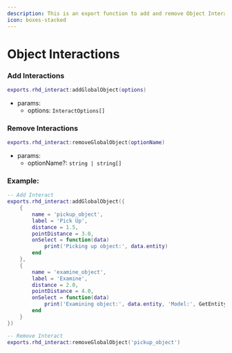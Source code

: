 ```yaml
---
description: This is an export function to add and remove Object Interactions.
icon: boxes-stacked
---
```


# Object Interactions

### Add Interactions

```lua
exports.rhd_interact:addGlobalObject(options)
```

* params:
  * options: `InteractOptions[]`&#x20;

### Remove Interactions

```lua
exports.rhd_interact:removeGlobalObject(optionName)
```

* params:
  * optionName?: `string | string[]`&#x20;

### Example:

```lua
-- Add Interact
exports.rhd_interact:addGlobalObject({
    {
        name = 'pickup_object',
        label = 'Pick Up',
        distance = 1.5,
        pointDistance = 3.0,
        onSelect = function(data)
            print('Picking up object:', data.entity)
        end
    },
    {
        name = 'examine_object',
        label = 'Examine',
        distance = 2.0,
        pointDistance = 4.0,
        onSelect = function(data)
            print('Examining object:', data.entity, 'Model:', GetEntityModel(data.entity))
        end
    }
})

-- Remove Interact
exports.rhd_interact:removeGlobalObject('pickup_object')
```
